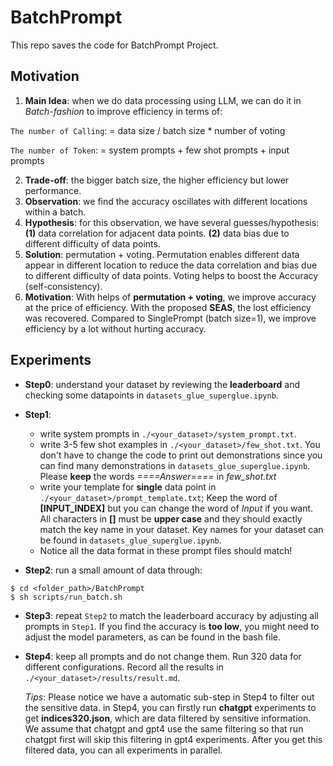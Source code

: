 
# BatchPrompt

This repo saves the code for BatchPrompt Project.

## Motivation
1. **Main Idea**: when we do data processing using LLM, we can do it in *Batch-fashion* to improve efficiency in terms of:

  ```The number of Calling```: = data size / batch size * number of voting

  ```The number of Token```: = system prompts + few shot prompts + input prompts

2. **Trade-off**: the bigger batch size, the higher efficiency but lower performance.
3. **Observation**: we find the accuracy oscillates with different locations within a batch.
4. **Hypothesis**: for this observation, we have several guesses/hypothesis: **(1)** data correlation for adjacent data points. **(2)** data bias due to different difficulty of data points.
5. **Solution**: permutation + voting. Permutation enables different data appear in different location to reduce the data correlation and bias due to different difficulty of data points. Voting helps to boost the Accuracy (self-consistency).
6. **Motivation**: With helps of **permutation + voting**, we improve accuracy at the price of efficiency. With the proposed **SEAS**, the lost efficiency was recovered. Compared to SinglePrompt (batch size=1), we improve efficiency by a lot without hurting accuracy. 


## Experiments
- **Step0**: understand your dataset by reviewing the **leaderboard** and checking some datapoints in `datasets_glue_superglue.ipynb`.

- **Step1**:
  - write system prompts in `./<your_dataset>/system_prompt.txt`.
  - write 3-5 few shot examples in `./<your_dataset>/few_shot.txt`. You don't have to change the code to print out demonstrations since you can find many demonstrations in `datasets_glue_superglue.ipynb`. Please **keep** the words *====Answer====* in *few_shot.txt*
  - write your template for **single** data point in `./<your_dataset>/prompt_template.txt`; Keep the word of **[INPUT_INDEX]** but you can change the word of *Input* if you want. All characters in **[]** must be **upper case** and they should exactly match the key name in your dataset. Key names for your dataset can be found in `datasets_glue_superglue.ipynb`.
  - Notice all the data format in these prompt files should match!

- **Step2**: run a small amount of data through:
```
$ cd <folder_path>/BatchPrompt
$ sh scripts/run_batch.sh
```
- **Step3**: repeat `Step2` to match the leaderboard accuracy by adjusting all prompts in `Step1`. If you find the accuracy is **too low**, you might need to adjust the model parameters, as can be found in the bash file.

- **Step4**: keep all prompts and do not change them. Run 320 data for different configurations. Record all the results in `./<your_dataset>/results/result.md`.

  *Tips*: Please notice we have a automatic sub-step in Step4 to filter out the sensitive data. in Step4, you can firstly run **chatgpt** experiments to get **indices320.json**, which are data filtered by sensitive information. We assume that chatgpt and gpt4 use the same filtering so that run chatgpt first will skip this filtering in gpt4 experiments. After you get this filtered data, you can all experiments in parallel.

